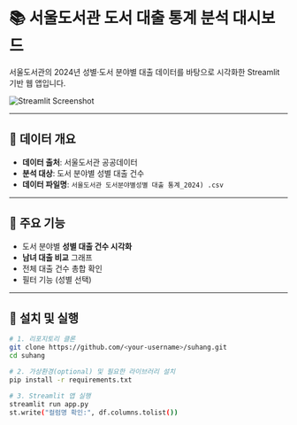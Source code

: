 # 📚 서울도서관 도서 대출 통계 분석 대시보드

서울도서관의 2024년 성별·도서 분야별 대출 데이터를 바탕으로 시각화한 Streamlit 기반 웹 앱입니다.

![Streamlit Screenshot](https://streamlit.io/images/brand/streamlit-logo-secondary-colormark-darktext.png)

---

## 📂 데이터 개요

- **데이터 출처**: 서울도서관 공공데이터
- **분석 대상**: 도서 분야별 성별 대출 건수
- **데이터 파일명**: `서울도서관 도서분야별성별 대출 통계_2024) .csv`

---

## 🧠 주요 기능

- 도서 분야별 **성별 대출 건수 시각화**
- **남녀 대출 비교** 그래프
- 전체 대출 건수 총합 확인
- 필터 기능 (성별 선택)

---

## 🚀 설치 및 실행

```bash
# 1. 리포지토리 클론
git clone https://github.com/<your-username>/suhang.git
cd suhang

# 2. 가상환경(optional) 및 필요한 라이브러리 설치
pip install -r requirements.txt

# 3. Streamlit 앱 실행
streamlit run app.py
st.write("컬럼명 확인:", df.columns.tolist())
